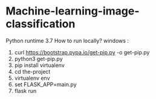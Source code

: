 # Machine-learning-image-classification

Python runtime 3.7
How to run locally?
windows :
1. curl https://bootstrap.pypa.io/get-pip.py -o get-pip.py
2. python3 get-pip.py
3. pip install virtualenv
4. cd the-project
5. virtualenv env
6. set FLASK_APP=main.py
7. flask run
